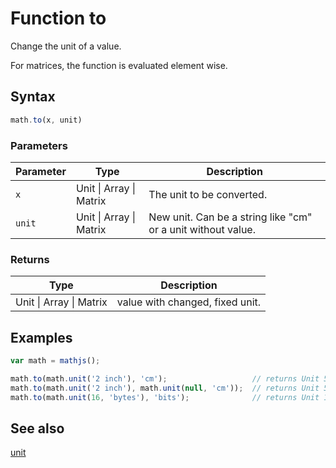 # Function to

Change the unit of a value.

For matrices, the function is evaluated element wise.


## Syntax

```js
math.to(x, unit)
```

### Parameters

Parameter | Type | Description
--------- | ---- | -----------
`x` | Unit &#124; Array &#124; Matrix | The unit to be converted.
`unit` | Unit &#124; Array &#124; Matrix | New unit. Can be a string like "cm" or a unit without value.

### Returns

Type | Description
---- | -----------
Unit &#124; Array &#124; Matrix | value with changed, fixed unit.


## Examples

```js
var math = mathjs();

math.to(math.unit('2 inch'), 'cm');                   // returns Unit 5.08 cm
math.to(math.unit('2 inch'), math.unit(null, 'cm'));  // returns Unit 5.08 cm
math.to(math.unit(16, 'bytes'), 'bits');              // returns Unit 128 bits
```


## See also

[unit](unit.md)


<!-- Note: This file is automatically generated from source code comments. Changes made in this file will be overridden. -->
